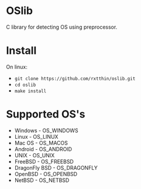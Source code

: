 # OSlib
C library for detecting OS using preprocessor.

# Install
On linux:
* ```git clone https://github.com/rxtthin/oslib.git```
* ```cd oslib```
* ```make install```

# Supported OS's

* Windows - OS\_WINDOWS  
* Linux - OS\_LINUX  
* Mac OS - OS\_MACOS  
* Android - OS\_ANDROID
* UNIX - OS\_UNIX  
* FreeBSD - OS\_FREEBSD  
* DragonFly BSD - OS\_DRAGONFLY  
* OpenBSD - OS\_OPENBSD  
* NetBSD - OS\_NETBSD  
